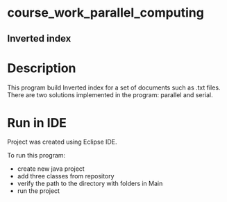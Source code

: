 # course_work_parallel_computing

## Inverted index

# Description

This program build Inverted index for a set of documents such as .txt files. There are two solutions implemented in the program: parallel and serial.

# Run in IDE

Project was created using Eclipse IDE. 

To run this program:
-  create new java project 
- add three classes from repository
- verify the path to the directory with folders in Main
- run the project
